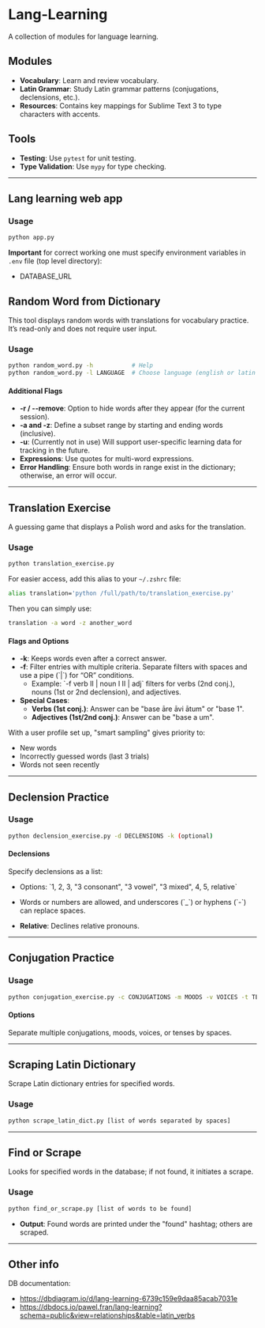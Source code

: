 # Lang-Learning

A collection of modules for language learning. 

## Modules

- **Vocabulary**: Learn and review vocabulary.
- **Latin Grammar**: Study Latin grammar patterns (conjugations, declensions, etc.).
- **Resources**: Contains key mappings for Sublime Text 3 to type characters with accents.

## Tools

- **Testing**: Use `pytest` for unit testing.
- **Type Validation**: Use `mypy` for type checking.

---

## Lang learning web app

### Usage
```bash
python app.py
```
**Important** for correct working one must specify environment variables in ```.env``` file (top level directory): 
- DATABASE_URL

## Random Word from Dictionary

This tool displays random words with translations for vocabulary practice. It’s read-only and does not require user input.

### Usage
```bash
python random_word.py -h           # Help
python random_word.py -l LANGUAGE  # Choose language (english or latin - required)
```

#### Additional Flags
- **-r / --remove**: Option to hide words after they appear (for the current session).
- **-a and -z**: Define a subset range by starting and ending words (inclusive).
- **-u**: (Currently not in use) Will support user-specific learning data for tracking in the future.
- **Expressions**: Use quotes for multi-word expressions.
- **Error Handling**: Ensure both words in range exist in the dictionary; otherwise, an error will occur.

---

## Translation Exercise

A guessing game that displays a Polish word and asks for the translation.

### Usage
```bash
python translation_exercise.py
```

For easier access, add this alias to your `~/.zshrc` file:
```bash
alias translation='python /full/path/to/translation_exercise.py'
```

Then you can simply use:
```bash
translation -a word -z another_word
```

#### Flags and Options
- **-k**: Keeps words even after a correct answer.
- **-f**: Filter entries with multiple criteria. Separate filters with spaces and use a pipe (\`|\`) for “OR” conditions.
  - Example: \`-f verb II | noun I II | adj\` filters for verbs (2nd conj.), nouns (1st or 2nd declension), and adjectives.
- **Special Cases**:
  - **Verbs (1st conj.)**: Answer can be "base āre āvi ātum" or "base 1".
  - **Adjectives (1st/2nd conj.)**: Answer can be "base a um".

With a user profile set up, "smart sampling" gives priority to:
  - New words
  - Incorrectly guessed words (last 3 trials)
  - Words not seen recently

---

## Declension Practice

### Usage
```bash
python declension_exercise.py -d DECLENSIONS -k (optional)
```

#### Declensions
Specify declensions as a list:
- Options: \`1, 2, 3, "3 consonant", "3 vowel", "3 mixed", 4, 5, relative\`
- Words or numbers are allowed, and underscores (\`_\`) or hyphens (\`-\`) can replace spaces.

- **Relative**: Declines relative pronouns.

---

## Conjugation Practice

### Usage
```bash
python conjugation_exercise.py -c CONJUGATIONS -m MOODS -v VOICES -t TENSES -k
```

#### Options
Separate multiple conjugations, moods, voices, or tenses by spaces.

---

## Scraping Latin Dictionary

Scrape Latin dictionary entries for specified words.

### Usage
```bash
python scrape_latin_dict.py [list of words separated by spaces]
```

---

## Find or Scrape

Looks for specified words in the database; if not found, it initiates a scrape.

### Usage
```bash
python find_or_scrape.py [list of words to be found]
```

- **Output**: Found words are printed under the "found" hashtag; others are scraped.

---

## Other info
DB documentation:
* https://dbdiagram.io/d/lang-learning-6739c159e9daa85acab7031e
* https://dbdocs.io/pawel.fran/lang-learning?schema=public&view=relationships&table=latin_verbs

